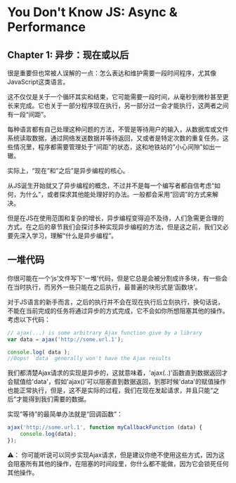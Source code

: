# You Don't Know JS: Async & Performance
## Chapter 1: 异步：现在或以后

很是重要但也常被人误解的一点：怎么表达和维护需要一段时间程序，尤其像JavaScript这类语言。

这不仅仅是关于一个循环其实和结束，它可能需要一段时间，从毫秒到微秒甚至更长来完成。它也关于一部分程序现在执行，另一部分过一会才能执行，这两者之间有一段“间距”。

每种语言都有自己处理这种问题的方法，不管是等待用户的输入，从数据库或文件系统读取数据，通过网络发送数据并等待返回，又或者是特定次数的重复任务。这些情况里，程序都需要管理处于“间距”的状态，这和地铁站的”小心间隙”如出一辙。

实际上，“现在”和”之后”是异步编程的核心。

从JS诞生开始就又了异步编程的概念，不过并不是每一个编写者都自信考虑“如何，为什么”，或者探求其他能处理好的办法。一般都会采用”回调”的方式来解决。

但是在JS在使用范围和复杂的增长，异步编程变得迫不及待，人们急需更合理的方式。在之后的章节我们会探讨多种实现异步编程的方法，但是这之前，我们又必要先深入学习，理解“什么是异步编程”。

## 一堆代码

你很可能在一个‘js’文件写下‘一堆’代码，但是它总是会被分割成许多块，有一些会在当时执行，而另外一些只能在之后执行，最普遍的块形式是‘函数块’。

对于JS语言的新手而言，之后的执行并不会在现在执行后立刻执行，换句话说，不能在当前完成的任务将通过异步的方式完成，它不会如你所想阻塞其他的操作。考虑以下代码：

```js
// ajax(...) is some arbitrary Ajax function give by a library
var data = ajax('http://some.url.1');

console.log( data );
//Oops! `data` generally won't have the Ajax results
```
我们都清楚Ajax请求的实现是异步的，这就意味着，'ajax(..)'函数直到数据返回才会赋值给'data'，假如'ajax()'可以阻塞直到数据返回，到那时候'data'的赋值操作也能正常执行，但是，这不是实际的过程，我们在现在发起请求，并且只能“之后”才能得到我们需要的数据。

实现”等待”的最简单办法就是“回调函数”：

```js
ajax('http://some.url.1', function myCallbackFunction (data) {
	console.log(data);
});
```

⚠️： 你可能听说可以同步实现Ajax请求，但是建议你绝不使用这些方式，因为这会阻塞所有其他的操作，在阻塞的时间段里，你什么都不能做，因为它会锁死任何其他操作。

